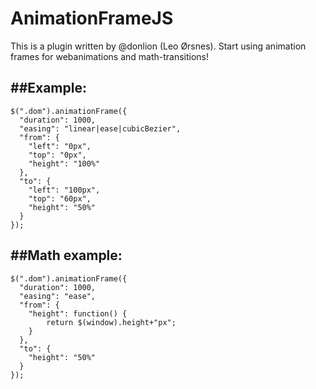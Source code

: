AnimationFrameJS
=======================

This is a plugin written by @donlion (Leo Ørsnes).
Start using animation frames for webanimations and math-transitions!

##Example:
-----------------------
```
$(".dom").animationFrame({
  "duration": 1000,
  "easing": "linear|ease|cubicBezier",
  "from": {
    "left": "0px",
    "top": "0px",
    "height": "100%"
  },
  "to": {
    "left": "100px",
    "top": "60px",
    "height": "50%"
  }
});
```


##Math example:
-----------------------
```
$(".dom").animationFrame({
  "duration": 1000,
  "easing": "ease",
  "from": {
    "height": function() {
    	return $(window).height+"px";
  	}
  },
  "to": {
    "height": "50%"
  }
});
```
